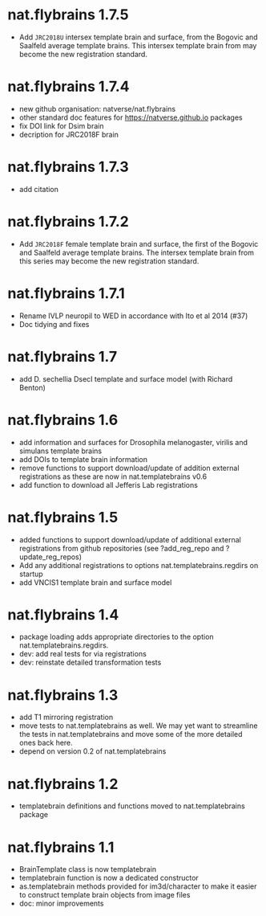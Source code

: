 # nat.flybrains 1.7.5

* Add `JRC2018U` intersex template brain and surface, from the Bogovic
  and Saalfeld average template brains. This intersex template brain from 
  may become the new registration standard.

# nat.flybrains 1.7.4

* new github organisation: natverse/nat.flybrains
* other standard doc features for https://natverse.github.io packages
* fix DOI link for Dsim brain
* decription for JRC2018F brain

# nat.flybrains 1.7.3

* add citation

# nat.flybrains 1.7.2

* Add `JRC2018F` female template brain and surface, the first of the Bogovic
  and Saalfeld average template brains. The intersex template brain from 
  this series may become the new registration standard.

# nat.flybrains 1.7.1

* Rename IVLP neuropil to WED in accordance with Ito et al 2014 (#37)
* Doc tidying and fixes

# nat.flybrains 1.7

* add D. sechellia DsecI template and surface model (with Richard Benton)

# nat.flybrains 1.6

* add information and surfaces for Drosophila melanogaster, virilis and
  simulans template brains
* add DOIs to template brain information
* remove functions to support download/update of addition external registrations
  as these are now in nat.templatebrains v0.6
* add function to download all Jefferis Lab registrations

# nat.flybrains 1.5

* added functions to support download/update of additional external
  registrations from github repositories (see ?add_reg_repo and
  ?update_reg_repos)
* Add any additional registrations to options nat.templatebrains.regdirs on
  startup
* add VNCIS1 template brain and surface model

# nat.flybrains 1.4

* package loading adds appropriate directories to the option
  nat.templatebrains.regdirs.
* dev: add real tests for via registrations
* dev: reinstate detailed transformation tests

# nat.flybrains 1.3

* add T1 mirroring registration
* move tests to nat.templatebrains as well. We may yet want to streamline the
  tests in nat.templatebrains and move some of the more detailed ones back
  here.
* depend on version 0.2 of nat.templatebrains

# nat.flybrains 1.2

* templatebrain definitions and functions moved to nat.templatebrains package

# nat.flybrains 1.1

* BrainTemplate class is now templatebrain
* templatebrain function is now a dedicated constructor
* as.templatebrain methods provided for im3d/character to make it easier to
  construct template brain objects from image files
* doc: minor improvements
